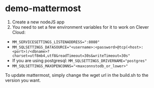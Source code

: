 # demo-mattermost
1. Create a new nodeJS app
2. You need to set a few environment variables for it to work on Clever Cloud:
 - `MM_SERVICESETTINGS_LISTENADDRESS=":8080"`
 - `MM_SQLSETTINGS_DATASOURCE="<username>:<password>@tcp(<host>:<port>)/<dbname>?charset=utf8mb4,utf8&readTimeout=30s&writeTimeout=30s"`
 - If you are using postgresql: `MM_SQLSETTINGS_DRIVERNAME="postgres"`
 - `MM_SQLSETTINGS_MAXOPENCONNS="<maxconnstodb_or_lower>"`

To update mattermost, simply change the wget url in the build.sh to the version you want.
